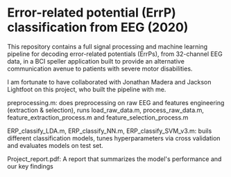 # Error-related potential (ErrP) classification from EEG (2020)

This repository contains a full signal processing and machine learning pipeline for decoding error-related potentials (ErrPs), from 32-channel EEG data, in a BCI speller application built to
provide an alternative communication avenue to patients with severe motor disabilities. 

I am fortunate to have collaborated with Jonathan Madera and Jackson Lightfoot on this project, who built the pipeline with me.

preprocessing.m: does preprocessing on raw EEG and features engineering (extraction & selection), runs load_raw_data.m, process_raw_data.m, feature_extraction_process.m and feature_selection_process.m

ERP_classify_LDA.m, ERP_classify_NN.m, ERP_classify_SVM_v3.m: buils different classification models, tunes hyperparameters via cross validation and evaluates models on test set. 

Project_report.pdf: A report that summarizes the model's performance and our key findings
